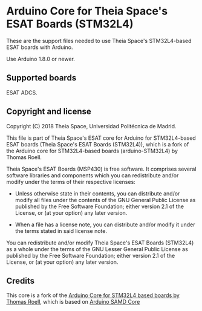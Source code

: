# Arduino Core for Theia Space's ESAT Boards (STM32L4)

These are the support files needed to use Theia Space's STM32L4-based
ESAT boards with Arduino.

Use Arduino 1.8.0 or newer.


## Supported boards

ESAT ADCS.


## Copyright and license

Copyright (C) 2018 Theia Space, Universidad Politécnica de Madrid.

This file is part of Theia Space's ESAT core for Arduino for
STM32L4-based ESAT boards (Theia Space's ESAT Boards (STM32L4)), which
is a fork of the Arduino core for STM32L4-based boards
(arduino-STM32L4) by Thomas Roell.

Theia Space's ESAT Boards (MSP430) is free software.  It comprises
several software libraries and components which you can redistribute
and/or modify under the terms of their respective licenses:

  * Unless otherwise state in their contents, you can distribute
    and/or modify all files under the contents of the GNU General
    Public License as published by the Free Software Foundation;
    either version 2.1 of the License, or (at your option) any later
    version.

  * When a file has a license note, you can distribute and/or modify
    it under the terms stated in said license note.

You can redistribute and/or modify Theia Space's ESAT Boards (STM32L4)
as a whole under the terms of the GNU Lesser General Public License as
published by the Free Software Foundation; either version 2.1 of the
License, or (at your option) any later version.


## Credits

This core is a fork of the [Arduino Core for STM32L4 based boards by
Thomas Roell](https://github.com/GrumpyOldPizza/arduino-STM32L4),
which is based on [Arduino SAMD
Core](https://github.com/arduino/ArduinoCore-samd)

